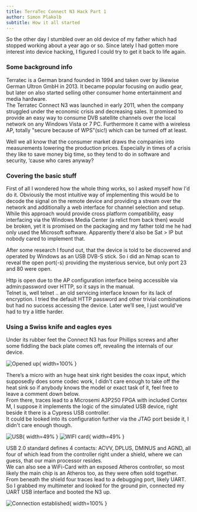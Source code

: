 ```yaml
---
title: TerraTec Connect N3 Hack Part 1
author: Simon Plakolb
subtitle: How it all started
---
```


So the other day I stumbled over an old device of my father which had stopped working about a year ago or so. Since lately I had gotten more interest into device hacking, I figured I could try to get it back to life again.

### Some background info

Terratec is a German brand founded in 1994 and taken over by likewise German Ultron GmbH in 2013. It became popular focusing on audio gear, but later on also started selling other consumer home entertainment and media hardware.  
The Terratec Connect N3 was launched in early 2011, when the company struggled under the economic crisis and decreasing sales. It promised to provide an easy way to consume DVB satellite channels over the local network on any Windows Vista or 7 PC. Furthermore it came with a wireless AP, totally "secure because of WPS"(sic!) which can be turned off at least.

Well we all know that the consumer market draws the companies into measurements lowering the production prices. Especially in times of a crisis they like to save money big time, so they tend to do in software and security, ‘cause who cares anyway?

### Covering the basic stuff

First of all I wondered how the whole thing works, so I asked myself how I'd do it. Obviously the most intuitive way of implementing this would be to decode the signal on the remote device and providing a stream over the network and additionally a web interface for channel selection and setup.  While this approach would provide cross platform compatibility, easy interfacing via the Windows Media Center (a relict from back then) would be broken, yet it is promised on the packaging and my father told me he had only used the Microsoft software. Apparently there'd also be Sat > IP but nobody cared to implement that.

After some research I found out, that the device is told to be discovered and operated by Windows as an USB DVB-S stick. So i did an Nmap scan to reveal the open port(-s) providing the mysterious service, but only port 23 and 80 were open.

Http is open due to the AP configuration interface being accessible via admin:password over HTTP, so it says in the manual.  
Telnet is, well telnet .. an old servicing interface known for its lack of encryption. I tried the default HTTP password and other trivial combinations but had no success accessing the device. Later we’ll see, I just would've had to try a little harder.

### Using a Swiss knife and eagles eyes

Under its rubber feet the Connect N3 has four Phillips screws and after some fiddling the back plate comes off, revealing the internals of our device.

![Opened up](../images/IMG_0786.JPG){ width=100% }

There’s a micro with an huge heat sink right besides the coax input, which supposedly does some codec work, I didn't care enough to take off the heat sink so if anybody knows the model or exact task of it, feel free to leave a comment down below.  
From there, traces lead to a Microsemi A3P250 FPGA with included Cortex M, I suppose it implements the logic of the simulated USB device, right beside it there is a Cypress USB controller.  
It could be looked into its configuration further via the JTAG port beside it, I didn't care enough though.

![USB](../images/IMG_0777.JPG){ width=49% } ![WIFI card](../images/IMG_0778.JPG){ width=49% }

USB 2.0 standard defines 4 contacts: ACVV, DPLUS, DMINUS and AGND, all four of which lead from the controller right under a shield, where we can guess, that our main processor resides.  
We can also see a WiFi-Card with an exposed Atheros controller, so most likely the main chip is an Atheros too, as they were often sold together.  
From beneath the shield four traces lead to a debugging port, likely UART. So I grabbed my multimeter and looked for the ground pin, connected my UART USB interface and booted the N3 up.

![Connection established](../images/IMG_0782.JPG){ width=100% }

